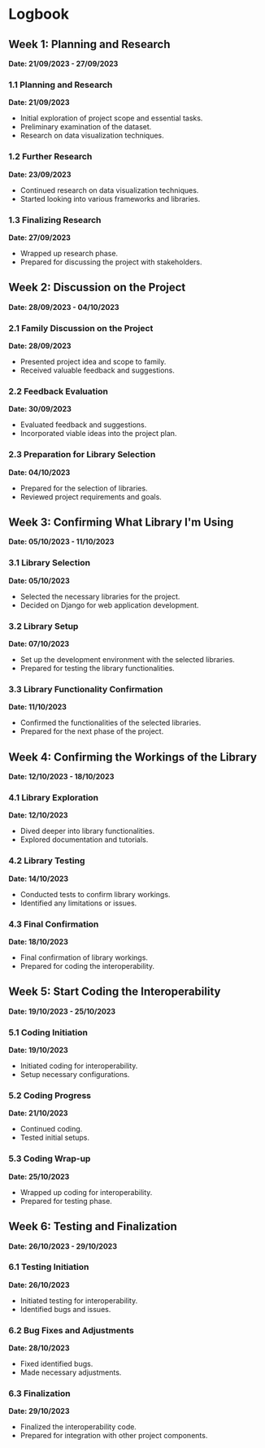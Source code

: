 # Logbook

## Week 1: Planning and Research
**Date: 21/09/2023 - 27/09/2023**

### 1.1 Planning and Research
**Date: 21/09/2023**

- Initial exploration of project scope and essential tasks.
- Preliminary examination of the dataset.
- Research on data visualization techniques.

### 1.2 Further Research
**Date: 23/09/2023**

- Continued research on data visualization techniques.
- Started looking into various frameworks and libraries.

### 1.3 Finalizing Research
**Date: 27/09/2023**

- Wrapped up research phase.
- Prepared for discussing the project with stakeholders.

## Week 2: Discussion on the Project
**Date: 28/09/2023 - 04/10/2023**

### 2.1 Family Discussion on the Project
**Date: 28/09/2023**

- Presented project idea and scope to family.
- Received valuable feedback and suggestions.

### 2.2 Feedback Evaluation
**Date: 30/09/2023**

- Evaluated feedback and suggestions.
- Incorporated viable ideas into the project plan.

### 2.3 Preparation for Library Selection
**Date: 04/10/2023**

- Prepared for the selection of libraries.
- Reviewed project requirements and goals.

## Week 3: Confirming What Library I'm Using
**Date: 05/10/2023 - 11/10/2023**

### 3.1 Library Selection
**Date: 05/10/2023**

- Selected the necessary libraries for the project.
- Decided on Django for web application development.

### 3.2 Library Setup
**Date: 07/10/2023**

- Set up the development environment with the selected libraries.
- Prepared for testing the library functionalities.

### 3.3 Library Functionality Confirmation
**Date: 11/10/2023**

- Confirmed the functionalities of the selected libraries.
- Prepared for the next phase of the project.

## Week 4: Confirming the Workings of the Library
**Date: 12/10/2023 - 18/10/2023**

### 4.1 Library Exploration
**Date: 12/10/2023**

- Dived deeper into library functionalities.
- Explored documentation and tutorials.

### 4.2 Library Testing
**Date: 14/10/2023**

- Conducted tests to confirm library workings.
- Identified any limitations or issues.

### 4.3 Final Confirmation
**Date: 18/10/2023**

- Final confirmation of library workings.
- Prepared for coding the interoperability.

## Week 5: Start Coding the Interoperability
**Date: 19/10/2023 - 25/10/2023**

### 5.1 Coding Initiation
**Date: 19/10/2023**

- Initiated coding for interoperability.
- Setup necessary configurations.

### 5.2 Coding Progress
**Date: 21/10/2023**

- Continued coding.
- Tested initial setups.

### 5.3 Coding Wrap-up
**Date: 25/10/2023**

- Wrapped up coding for interoperability.
- Prepared for testing phase.

## Week 6: Testing and Finalization
**Date: 26/10/2023 - 29/10/2023**

### 6.1 Testing Initiation
**Date: 26/10/2023**

- Initiated testing for interoperability.
- Identified bugs and issues.

### 6.2 Bug Fixes and Adjustments
**Date: 28/10/2023**

- Fixed identified bugs.
- Made necessary adjustments.

### 6.3 Finalization
**Date: 29/10/2023**

- Finalized the interoperability code.
- Prepared for integration with other project components.

